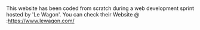 # 
This website has been coded from scratch during a web development sprint hosted by 'Le Wagon'.
You can check their Website @ :https://www.lewagon.com/ 
